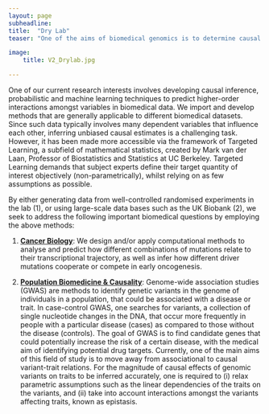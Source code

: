 ```yaml
---
layout: page
subheadline:
title:  "Dry Lab"
teaser: "One of the aims of biomedical genomics is to determine causal molecular interactions underlying biological processes. These interactions can be highly complex, involving many dependent variables constituting a given biological system of interest. Quantifying interactions, beyond extracting their magnitude, and moving towards obtaining information on their directionality (causality) requires well-designed experiments and/or large-scale individual-level biomedical data."

image:
    title: V2_Drylab.jpg

---
```

One of our current research interests involves developing causal inference, probabilistic and machine learning techniques to predict higher-order interactions amongst variables in biomedical data. We import and develop methods that are generally applicable to different biomedical datasets. Since such data typically involves many dependent variables that influence each other, inferring unbiased causal estimates is a challenging task. However, it has been made more accessible via the framework of Targeted Learning, a subfield of mathematical statistics, created by Mark van der Laan, Professor of Biostatistics and Statistics at UC Berkeley. Targeted Learning demands that subject experts define their target quantity of interest objectively (non-parametrically), whilst relying on as few assumptions as possible.

By either generating data from well-controlled randomised experiments in the lab (1), or using large-scale data bases such as the UK Biobank (2), we seek to address the following important biomedical questions by employing the above methods:

1. <strong><u>Cancer Biology</u></strong>:  We design and/or apply computational methods to analyse and predict how different combinations of mutations relate to their transcriptional trajectory, as well as infer how different driver mutations cooperate or compete in early oncogenesis.

2. <strong><u>Population Biomedicine & Causality</u></strong>: Genome-wide association studies (GWAS) are methods to identify genetic variants in the genome of individuals in a population, that could be associated with a disease or trait. In case-control GWAS, one searches for variants, a collection of single nucleotide changes in the DNA, that occur more frequently in people with a particular disease (cases) as compared to those without the disease (controls). The goal of GWAS is to find candidate genes that could potentially increase the risk of a certain disease, with the medical aim of identifying potential drug targets. Currently, one of the main aims of this field of study is to move away from associational to causal variant-trait relations. For the magnitude of causal effects of genomic variants on traits to be inferred accurately, one is required to (i) relax parametric assumptions such as the linear dependencies of the traits on the variants, and (ii) take into account interactions amongst the variants affecting traits, known as epistasis.
